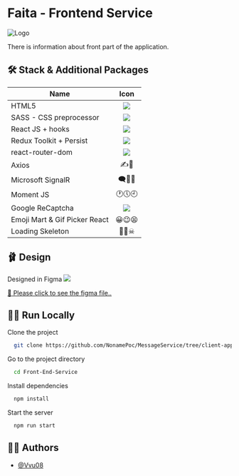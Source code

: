 # Faita - Frontend Service

![Logo](https://raw.githubusercontent.com/NonamePoc/MessageService/fe41e3d4f881961afe5aaf93dd1adcb12b6fd641/Front-End-Service/src/assets/logo.svg)

There is information about front part of the application.

## 🛠 Stack & Additional Packages

| Name                          |                                                    Icon                                                     |
| ----------------------------- | :---------------------------------------------------------------------------------------------------------: |
| HTML5                         |        ![](https://img.shields.io/badge/HTML5-E34F26?style=for-the-badge&logo=html5&logoColor=white)        |
| SASS - CSS preprocessor       |         ![](https://img.shields.io/badge/Sass-CC6699?style=for-the-badge&logo=sass&logoColor=white)         |
| React JS + hooks              |       ![](https://img.shields.io/badge/React-20232A?style=for-the-badge&logo=react&logoColor=61DAFB)        |
| Redux Toolkit + Persist       |        ![](https://img.shields.io/badge/Redux-593D88?style=for-the-badge&logo=redux&logoColor=white)        |
| react-router-dom              | ![](https://img.shields.io/badge/React_Router-CA4245?style=for-the-badge&logo=react-router&logoColor=white) |
| Axios                         |                                                    ✍📝                                                     |
| Microsoft SignalR             |                                                    🗨💌💬                                                    |
| Moment JS                     |                                                   🕐🕔🕘                                                    |
| Google ReCaptcha              |        ![](https://img.shields.io/badge/Google-4285F4?logo=google&logoColor=fff&style=for-the-badge)        |
| Emoji Mart & Gif Picker React |                                                   😀😉😫                                                    |
| Loading Skeleton              |                                                    🦴💀☠                                                    |

## 🩰 Design

Designed in Figma ![](https://img.shields.io/badge/Figma-F24E1E?style=for-the-badge&logo=figma&logoColor=white)

[📌 Please click to see the figma file..](https://www.figma.com/file/GfONdOkOllR5Q3xAwdR8tg/Social-app?type=design&node-id=0%3A1&t=s6DDRF1zNzKtsCSW-1)

## 🏃‍♂️ Run Locally

Clone the project

```bash
  git clone https://github.com/NonamePoc/MessageService/tree/client-app
```

Go to the project directory

```bash
  cd Front-End-Service
```

Install dependencies

```bash
  npm install
```

Start the server

```bash
  npm run start
```

## 👩‍🔬 Authors

- [@Vvu08](https://github.com/Vvu08)

